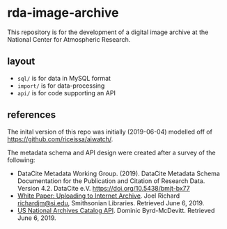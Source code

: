 # rda-image-archive

This repository is for the development of a digital image archive at the National Center for Atmospheric Research.

## layout

- `sql/` is for data in MySQL format
- `import/` is for data-processing
- `api/` is for code supporting an API

## references

The inital version of this repo was initially (2019-06-04) modelled off of <https://github.com/riceissa/aiwatch/>.

The metadata schema and API design were created after a survey of the following:

- DataCite Metadata Working Group. (2019). DataCite Metadata Schema Documentation for the Publication and Citation of Research Data. Version 4.2. DataCite e.V. https://doi.org/10.5438/bmjt-bx77
- [White Paper: Uploading to Internet Archive](https://about.biodiversitylibrary.org/help/digitization-resources/upload/#Background-Getting%20an%20identifier-Mandatory%20Metadata). Joel Richard <richardjm@si.edu>, Smithsonian Libraries. Retrieved June 6, 2019.
- [US National Archives Catalog API](https://github.com/usnationalarchives/Catalog-API/). Dominic Byrd-McDevitt. Retrieved June 6, 2019.
